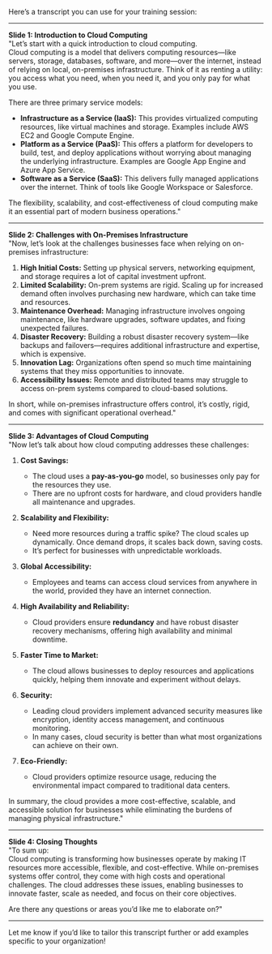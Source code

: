 Here’s a transcript you can use for your training session:  

---

**Slide 1: Introduction to Cloud Computing**  
"Let’s start with a quick introduction to cloud computing.  
Cloud computing is a model that delivers computing resources—like servers, storage, databases, software, and more—over the internet, instead of relying on local, on-premises infrastructure. Think of it as renting a utility: you access what you need, when you need it, and you only pay for what you use.  

There are three primary service models:  
- **Infrastructure as a Service (IaaS):** This provides virtualized computing resources, like virtual machines and storage. Examples include AWS EC2 and Google Compute Engine.  
- **Platform as a Service (PaaS):** This offers a platform for developers to build, test, and deploy applications without worrying about managing the underlying infrastructure. Examples are Google App Engine and Azure App Service.  
- **Software as a Service (SaaS):** This delivers fully managed applications over the internet. Think of tools like Google Workspace or Salesforce.  

The flexibility, scalability, and cost-effectiveness of cloud computing make it an essential part of modern business operations."  

---

**Slide 2: Challenges with On-Premises Infrastructure**  
"Now, let’s look at the challenges businesses face when relying on on-premises infrastructure:  

1. **High Initial Costs:** Setting up physical servers, networking equipment, and storage requires a lot of capital investment upfront.  
2. **Limited Scalability:** On-prem systems are rigid. Scaling up for increased demand often involves purchasing new hardware, which can take time and resources.  
3. **Maintenance Overhead:** Managing infrastructure involves ongoing maintenance, like hardware upgrades, software updates, and fixing unexpected failures.  
4. **Disaster Recovery:** Building a robust disaster recovery system—like backups and failovers—requires additional infrastructure and expertise, which is expensive.  
5. **Innovation Lag:** Organizations often spend so much time maintaining systems that they miss opportunities to innovate.  
6. **Accessibility Issues:** Remote and distributed teams may struggle to access on-prem systems compared to cloud-based solutions.  

In short, while on-premises infrastructure offers control, it’s costly, rigid, and comes with significant operational overhead."  

---

**Slide 3: Advantages of Cloud Computing**  
"Now let’s talk about how cloud computing addresses these challenges:  

1. **Cost Savings:**  
   - The cloud uses a **pay-as-you-go** model, so businesses only pay for the resources they use.  
   - There are no upfront costs for hardware, and cloud providers handle all maintenance and upgrades.  

2. **Scalability and Flexibility:**  
   - Need more resources during a traffic spike? The cloud scales up dynamically. Once demand drops, it scales back down, saving costs.  
   - It’s perfect for businesses with unpredictable workloads.  

3. **Global Accessibility:**  
   - Employees and teams can access cloud services from anywhere in the world, provided they have an internet connection.  

4. **High Availability and Reliability:**  
   - Cloud providers ensure **redundancy** and have robust disaster recovery mechanisms, offering high availability and minimal downtime.  

5. **Faster Time to Market:**  
   - The cloud allows businesses to deploy resources and applications quickly, helping them innovate and experiment without delays.  

6. **Security:**  
   - Leading cloud providers implement advanced security measures like encryption, identity access management, and continuous monitoring.  
   - In many cases, cloud security is better than what most organizations can achieve on their own.  

7. **Eco-Friendly:**  
   - Cloud providers optimize resource usage, reducing the environmental impact compared to traditional data centers.  

In summary, the cloud provides a more cost-effective, scalable, and accessible solution for businesses while eliminating the burdens of managing physical infrastructure."  

---

**Slide 4: Closing Thoughts**  
"To sum up:  
Cloud computing is transforming how businesses operate by making IT resources more accessible, flexible, and cost-effective. While on-premises systems offer control, they come with high costs and operational challenges. The cloud addresses these issues, enabling businesses to innovate faster, scale as needed, and focus on their core objectives.  

Are there any questions or areas you’d like me to elaborate on?"  

---

Let me know if you’d like to tailor this transcript further or add examples specific to your organization!